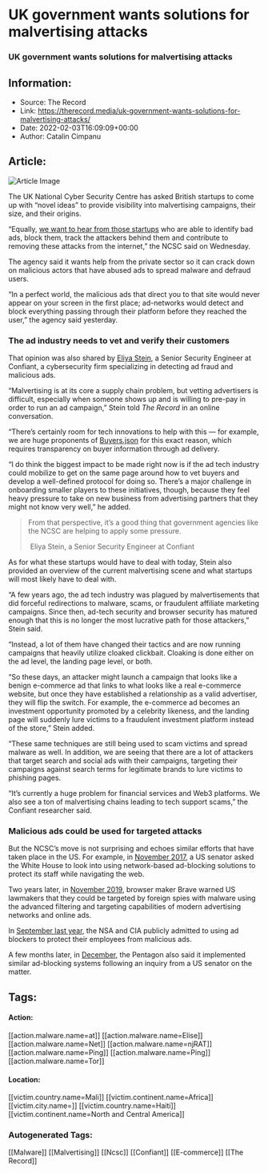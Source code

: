 # UK government wants solutions for malvertising attacks
### UK government wants solutions for malvertising attacks

## Information:
+ Source: The Record
+ Link: https://therecord.media/uk-government-wants-solutions-for-malvertising-attacks/
+ Date: 2022-02-03T16:09:09+00:00
+ Author: Catalin Cimpanu


## Article:
![Article Image](https://therecord.media/wp-content/uploads/2022/02/uk-flag-britain.jpg)

The UK National Cyber Security Centre has asked British startups to come up with “novel ideas” to provide visibility into malvertising campaigns, their size, and their origins.


“Equally, [we want to hear from those startups](https://www.ncsc.gov.uk/section/ncsc-for-startups/current-challenges#section_2) who are able to identify bad ads, block them, track the attackers behind them and contribute to removing these attacks from the internet,” the NCSC said on Wednesday.


The agency said it wants help from the private sector so it can crack down on malicious actors that have abused ads to spread malware and defraud users.


“In a perfect world, the malicious ads that direct you to that site would never appear on your screen in the first place; ad-networks would detect and block everything passing through their platform before they reached the user,” the agency said yesterday.


### The ad industry needs to vet and verify their customers


That opinion was also shared by [Eliya Stein](https://twitter.com/eliyastein), a Senior Security Engineer at Confiant, a cybersecurity firm specializing in detecting ad fraud and malicious ads.


“Malvertising is at its core a supply chain problem, but vetting advertisers is difficult, especially when someone shows up and is willing to pre-pay in order to run an ad campaign,” Stein told *The Record* in an online conversation.


“There’s certainly room for tech innovations to help with this — for example, we are huge proponents of [Buyers.json](https://www.buyersdotjson.org/) for this exact reason, which requires transparency on buyer information through ad delivery.


“I do think the biggest impact to be made right now is if the ad tech industry could mobilize to get on the same page around how to vet buyers and develop a well-defined protocol for doing so. There’s a major challenge in onboarding smaller players to these initiatives, though, because they feel heavy pressure to take on new business from advertising partners that they might not know very well,” he added.



> From that perspective, it’s a good thing that government agencies like the NCSC are helping to apply some pressure.
> 
>  Eliya Stein, a Senior Security Engineer at Confiant


As for what these startups would have to deal with today, Stein also provided an overview of the current malvertising scene and what startups will most likely have to deal with.


“A few years ago, the ad tech industry was plagued by malvertisements that did forceful redirections to malware, scams, or fraudulent affiliate marketing campaigns. Since then, ad-tech security and browser security has matured enough that this is no longer the most lucrative path for those attackers,” Stein said.


“Instead, a lot of them have changed their tactics and are now running campaigns that heavily utilize cloaked clickbait. Cloaking is done either on the ad level, the landing page level, or both.


“So these days, an attacker might launch a campaign that looks like a benign e-commerce ad that links to what looks like a real e-commerce website, but once they have established a relationship as a valid advertiser, they will flip the switch. For example, the e-commerce ad becomes an investment opportunity promoted by a celebrity likeness, and the landing page will suddenly lure victims to a fraudulent investment platform instead of the store,” Stein added.


“These same techniques are still being used to scam victims and spread malware as well. In addition, we are seeing that there are a lot of attackers that target search and social ads with their campaigns, targeting their campaigns against search terms for legitimate brands to lure victims to phishing pages.


“It’s currently a huge problem for financial services and Web3 platforms. We also see a ton of malvertising chains leading to tech support scams,” the Confiant researcher said.


### Malicious ads could be used for targeted attacks


But the NCSC’s move is not surprising and echoes similar efforts that have taken place in the US. For example, in [November 2017](https://arstechnica.com/information-technology/2017/11/senator-urges-ad-blocking-by-feds-as-possible-remedy-to-malvertising-scourge/), a US senator asked the White House to look into using network-based ad-blocking solutions to protect its staff while navigating the web.


Two years later, in [November 2019](https://brave.com/malvertising-homeland-security/), browser maker Brave warned US lawmakers that they could be targeted by foreign spies with malware using the advanced filtering and targeting capabilities of modern advertising networks and online ads.


In [September last year](https://www.vice.com/en/article/93ypke/the-nsa-and-cia-use-ad-blockers-because-online-advertising-is-so-dangerous), the NSA and CIA publicly admitted to using ad blockers to protect their employees from malicious ads.


A few months later, in [December](https://www.adweek.com/programmatic/pentagon-using-ad-blockers/), the Pentagon also said it implemented similar ad-blocking systems following an inquiry from a US senator on the matter.





## Tags:

#### Action:
[[action.malware.name=at]] [[action.malware.name=Elise]] [[action.malware.name=Net]] [[action.malware.name=njRAT]] [[action.malware.name=Ping]] [[action.malware.name=Ping]] [[action.malware.name=Tor]]

#### Location:
[[victim.country.name=Mali]] [[victim.continent.name=Africa]] [[victim.city.name=]] [[victim.country.name=Haiti]] [[victim.continent.name=North and Central America]]

### Autogenerated Tags:
[[Malware]] [[Malvertising]] [[Ncsc]] [[Confiant]] [[E-commerce]] [[The Record]]

